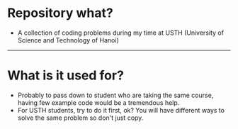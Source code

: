 # Repository what?
- A collection of coding problems during my time at USTH (University of Science and Technology of Hanoi)
---
# What is it used for?
- Probably to pass down to student who are taking the same course, having few example code would be a tremendous help.
- For USTH students, try to do it first, ok? You will have different ways to solve the same problem so don't just copy.